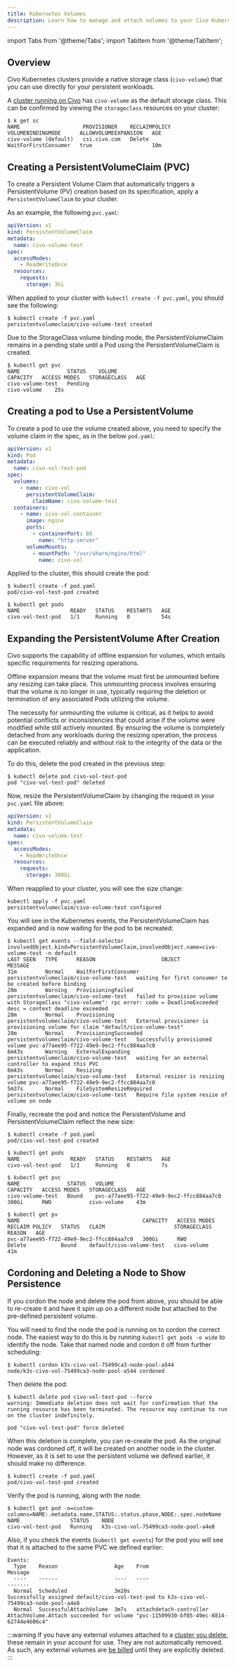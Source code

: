 ```yaml
---
title: Kubernetes Volumes
description: Learn how to manage and attach volumes to your Civo Kubernetes clusters, find out how to use them and improve the performance of your applications.
---
```


import Tabs from '@theme/Tabs';
import TabItem from '@theme/TabItem';

<head>
  <title>Managing Kubernetes Volumes for Your Civo Clusters | Civo Documentation</title>
</head>

## Overview

Civo Kubernetes clusters provide a native storage class (`civo-volume`) that you can use directly for your persistent workloads.

A [cluster running on Civo](./create-a-cluster.md) has `civo-volume` as the default storage class. This can be confirmed by viewing the `storageclass` resources on your cluster:

```console
$ k get sc
NAME                    PROVISIONER    RECLAIMPOLICY   VOLUMEBINDINGMODE      ALLOWVOLUMEEXPANSION   AGE
civo-volume (default)   csi.civo.com   Delete          WaitForFirstConsumer   true                   10m
```

## Creating a PersistentVolumeClaim (PVC)

To create a Persistent Volume Claim that automatically triggers a PersistentVolume (PV) creation based on its specification, apply a `PersistentVolumeClaim` to your cluster.

As an example, the following `pvc.yaml`:

```yaml
apiVersion: v1
kind: PersistentVolumeClaim
metadata:
  name: civo-volume-test
spec:
  accessModes:
    - ReadWriteOnce
  resources:
    requests:
      storage: 3Gi
```

When applied to your cluster with `kubectl create -f pvc.yaml`, you should see the following:

```console
$ kubectl create -f pvc.yaml 
persistentvolumeclaim/civo-volume-test created
```

Due to the StorageClass volume binding mode, the PersistentVolumeClaim remains in a pending state until a Pod using the PersistentVolumeClaim is created.

```console
$ kubectl get pvc
NAME               STATUS    VOLUME                                     CAPACITY   ACCESS MODES   STORAGECLASS   AGE
civo-volume-test   Pending                                                                        civo-volume    25s
```

## Creating a pod to Use a PersistentVolume

To create a pod to use the volume created above, you need to specify the volume claim in the spec, as in the below `pod.yaml`:

```yaml
apiVersion: v1
kind: Pod
metadata:
  name: civo-vol-test-pod
spec:
  volumes:
    - name: civo-vol
      persistentVolumeClaim:
        claimName: civo-volume-test
  containers:
    - name: civo-vol-container
      image: nginx
      ports:
        - containerPort: 80
          name: "http-server"
      volumeMounts:
        - mountPath: "/usr/share/nginx/html"
          name: civo-vol
```

Applied to the cluster, this should create the pod:

```console
$ kubectl create -f pod.yaml 
pod/civo-vol-test-pod created

$ kubectl get pods
NAME                READY   STATUS    RESTARTS   AGE
civo-vol-test-pod   1/1     Running   0          54s
```

## Expanding the PersistentVolume After Creation

Civo supports the capability of offline expansion for volumes, which entails specific requirements for resizing operations.

Offline expansion means that the volume must first be unmounted before any resizing can take place. This unmounting process involves ensuring that the volume is no longer in use, typically requiring the deletion or termination of any associated Pods utilizing the volume.

The necessity for unmounting the volume is critical, as it helps to avoid potential conflicts or inconsistencies that could arise if the volume were modified while still actively mounted. By ensuring the volume is completely detached from any workloads during the resizing operation, the process can be executed reliably and without risk to the integrity of the data or the application.

To do this, delete the pod created in the previous step:

```console
$ kubectl delete pod civo-vol-test-pod
pod "civo-vol-test-pod" deleted
```

Now, resize the PersistentVolumeClaim by changing the request in your `pvc.yaml` file above:

```yaml
apiVersion: v1
kind: PersistentVolumeClaim
metadata:
  name: civo-volume-test
spec:
  accessModes:
    - ReadWriteOnce
  resources:
    requests:
      storage: 300Gi
```

When reapplied to your cluster, you will see the size change:

```console
kubectl apply -f pvc.yaml
persistentvolumeclaim/civo-volume-test configured
```

You will see in the Kubernetes events, the PersistentVolumeClaim has expanded and is now waiting for the pod to be recreated:

```console
$ kubectl get events --field-selector involvedObject.kind=PersistentVolumeClaim,involvedObject.name=civo-volume-test -n default
LAST SEEN   TYPE      REASON                     OBJECT                                   MESSAGE
31m         Normal    WaitForFirstConsumer       persistentvolumeclaim/civo-volume-test   waiting for first consumer to be created before binding
28m         Warning   ProvisioningFailed         persistentvolumeclaim/civo-volume-test   failed to provision volume with StorageClass "civo-volume": rpc error: code = DeadlineExceeded desc = context deadline exceeded
28m         Normal    Provisioning               persistentvolumeclaim/civo-volume-test   External provisioner is provisioning volume for claim "default/civo-volume-test"
28m         Normal    ProvisioningSucceeded      persistentvolumeclaim/civo-volume-test   Successfully provisioned volume pvc-a77aee95-f722-49e9-9ec2-ffcc884aa7c0
6m43s       Warning   ExternalExpanding          persistentvolumeclaim/civo-volume-test   waiting for an external controller to expand this PVC
6m43s       Normal    Resizing                   persistentvolumeclaim/civo-volume-test   External resizer is resizing volume pvc-a77aee95-f722-49e9-9ec2-ffcc884aa7c0
5m37s       Normal    FileSystemResizeRequired   persistentvolumeclaim/civo-volume-test   Require file system resize of volume on node
```

Finally, recreate the pod and notice the PersistentVolume and PersistentVolumeClaim reflect the new size:

```console
$ kubectl create -f pod.yaml 
pod/civo-vol-test-pod created

$ kubectl get pods
NAME                READY   STATUS    RESTARTS   AGE
civo-vol-test-pod   1/1     Running   0          7s

$ kubectl get pvc
NAME               STATUS   VOLUME                                     CAPACITY   ACCESS MODES   STORAGECLASS   AGE
civo-volume-test   Bound    pvc-a77aee95-f722-49e9-9ec2-ffcc884aa7c0   300Gi      RWO            civo-volume    43m

$ kubectl get pv
NAME                                       CAPACITY   ACCESS MODES   RECLAIM POLICY   STATUS   CLAIM                      STORAGECLASS   REASON   AGE
pvc-a77aee95-f722-49e9-9ec2-ffcc884aa7c0   300Gi      RWO            Delete           Bound    default/civo-volume-test   civo-volume             41m
```

## Cordoning and Deleting a Node to Show Persistence

If you cordon the node and delete the pod from above, you should be able to re-create it and have it spin up on a different node but attached to the pre-defined persistent volume.

You will need to find the node the pod is running on to cordon the correct node. The easiest way to do this is by running `kubectl get pods -o wide` to identify the node. Take that named node and cordon it off from further scheduling:

```console
$ kubectl cordon k3s-civo-vol-75499ca3-node-pool-a544
node/k3s-civo-vol-75499ca3-node-pool-a544 cordoned
```

Then delete the pod:

```console
$ kubectl delete pod civo-vol-test-pod --force
warning: Immediate deletion does not wait for confirmation that the running resource has been terminated. The resource may continue to run on the cluster indefinitely.

pod "civo-vol-test-pod" force deleted
```

When this deletion is complete, you can re-create the pod. As the original node was cordoned off, it will be created on another node in the cluster. However, as it is set to use the persistent volume we defined earlier, it should make no difference.

```console
$ kubectl create -f pod.yaml 
pod/civo-vol-test-pod created
```

Verify the pod is running, along with the node:

```console
$ kubectl get pod -o=custom-columns=NAME:.metadata.name,STATUS:.status.phase,NODE:.spec.nodeName
NAME                STATUS    NODE
civo-vol-test-pod   Running   k3s-civo-vol-75499ca3-node-pool-a4e8
```

Also, if you check the events (`kubectl get events`) for the pod you will see that it is attached to the same PVC we defined earlier:

```console
Events:
  Type    Reason                  Age    From                                           Message
  ----    ------                  ----   ----                                           -------
  Normal  Scheduled               3m20s                                                 Successfully assigned default/civo-vol-test-pod to k3s-civo-vol-75499ca3-node-pool-a4e8
  Normal  SuccessfulAttachVolume  3m7s   attachdetach-controller                        AttachVolume.Attach succeeded for volume "pvc-11509930-bf05-49ec-8814-62744e4606c4"
```

:::warning
If you have any external volumes attached to a [cluster you delete](./delete-a-cluster.md), these remain in your account for use. They are not automatically removed. As such, any external volumes are [be billed](../account/billing.md) until they are explicitly deleted.
:::
